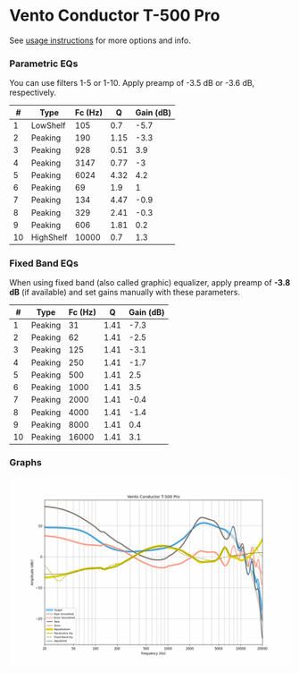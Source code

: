 # Vento Conductor T-500 Pro
See [usage instructions](https://github.com/jaakkopasanen/AutoEq#usage) for more options and info.

### Parametric EQs
You can use filters 1-5 or 1-10. Apply preamp of -3.5 dB or -3.6 dB, respectively.

|   # | Type      |   Fc (Hz) |    Q |   Gain (dB) |
|-----|-----------|-----------|------|-------------|
|   1 | LowShelf  |       105 | 0.7  |        -5.7 |
|   2 | Peaking   |       190 | 1.15 |        -3.3 |
|   3 | Peaking   |       928 | 0.51 |         3.9 |
|   4 | Peaking   |      3147 | 0.77 |        -3   |
|   5 | Peaking   |      6024 | 4.32 |         4.2 |
|   6 | Peaking   |        69 | 1.9  |         1   |
|   7 | Peaking   |       134 | 4.47 |        -0.9 |
|   8 | Peaking   |       329 | 2.41 |        -0.3 |
|   9 | Peaking   |       606 | 1.81 |         0.2 |
|  10 | HighShelf |     10000 | 0.7  |         1.3 |

### Fixed Band EQs
When using fixed band (also called graphic) equalizer, apply preamp of **-3.8 dB** (if available) and set gains manually with these parameters.

|   # | Type    |   Fc (Hz) |    Q |   Gain (dB) |
|-----|---------|-----------|------|-------------|
|   1 | Peaking |        31 | 1.41 |        -7.3 |
|   2 | Peaking |        62 | 1.41 |        -2.5 |
|   3 | Peaking |       125 | 1.41 |        -3.1 |
|   4 | Peaking |       250 | 1.41 |        -1.7 |
|   5 | Peaking |       500 | 1.41 |         2.5 |
|   6 | Peaking |      1000 | 1.41 |         3.5 |
|   7 | Peaking |      2000 | 1.41 |        -0.4 |
|   8 | Peaking |      4000 | 1.41 |        -1.4 |
|   9 | Peaking |      8000 | 1.41 |         0.4 |
|  10 | Peaking |     16000 | 1.41 |         3.1 |

### Graphs
![](./Vento%20Conductor%20T-500%20Pro.png)
